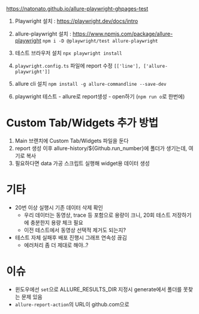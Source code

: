 https://natonato.github.io/allure-playwright-ghpages-test

1. Playwright 설치 : https://playwright.dev/docs/intro
2. allure-playwright 설치 : https://www.npmjs.com/package/allure-playwright
   `npm i -D @playwright/test allure-playwright`

3. 테스트 브라우저 설치 `npx playwright install`

4. `playwright.config.ts` 파일에 report 수정
   `[['line'], ['allure-playwright']]`
5. allure cli 설치
   `npm install -g allure-commandline --save-dev`
6. playwright 테스트 - allure로 report생성 - open하기 (`npm run o`로 한번에)

# Custom Tab/Widgets 추가 방법

1. Main 브랜치에 Custom Tab/Widgets 파일을 둔다
2. report 생성 이후 allure-history/${Github.run_number}에 폴더가 생기는데, 여기로 복사
3. 필요하다면 data 가공 스크립트 실행해 widget용 데이터 생성
   
   
# 기타

- 20번 이상 실행시 기존 데이터 삭제 확인
  - 우리 데이터는 동영상, trace 등 포함으로 용량이 크니, 20회 테스트 저장하기에 충분한지 용량 체크 필요
  - 이전 테스트에서 동영상 선택적 제거도 되는지?
- 테스트 자체 실패후 배포 진행시 그래프 연속성 끊김
  - 에러처리 좀 더 제대로 해야..?

# 이슈

- 윈도우에선 `set`으로 ALLURE_RESULTS_DIR 지정시 generate에서 폴더를 못찾는 문제 있음
- `allure-report-action`의 URL이 github.com으로 
